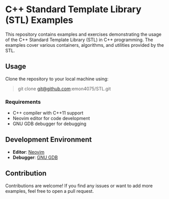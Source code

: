 # C++ Standard Template Library (STL) Examples

This repository contains examples and exercises demonstrating the usage of the C++ Standard Template Library (STL) in C++ programming. The examples cover various containers, algorithms, and utilities provided by the STL.

## Usage

Clone the repository to your local machine using:

> git clone git@github.com:emon4075/STL.git


### Requirements

- C++ compiler with C++11 support
- Neovim editor for code development
- GNU GDB debugger for debugging

## Development Environment

- **Editor**: [Neovim](https://neovim.io/)
- **Debugger**: [GNU GDB](https://www.gnu.org/software/gdb/)

## Contribution

Contributions are welcome! If you find any issues or want to add more examples, feel free to open a pull request.
